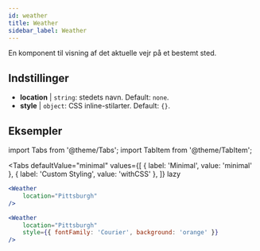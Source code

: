 ```yaml
---
id: weather 
title: Weather
sidebar_label: Weather
---
```


En komponent til visning af det aktuelle vejr på et bestemt sted.

## Indstillinger

* __location__ | `string`: stedets navn. Default: `none`.
* __style__ | `object`: CSS inline-stilarter. Default: `{}`.


## Eksempler

import Tabs from '@theme/Tabs';
import TabItem from '@theme/TabItem';

<Tabs
    defaultValue="minimal"
    values={[
        { label: 'Minimal', value: 'minimal' },
        { label: 'Custom Styling', value: 'withCSS' },
    ]}
    lazy
>
<TabItem value="minimal">

```jsx live
<Weather
    location="Pittsburgh"
/>
```

</TabItem>

<TabItem value="withCSS">

```jsx live
<Weather
    location="Pittsburgh"
    style={{ fontFamily: 'Courier', background: 'orange' }}
/>
```

</TabItem>

</Tabs>


